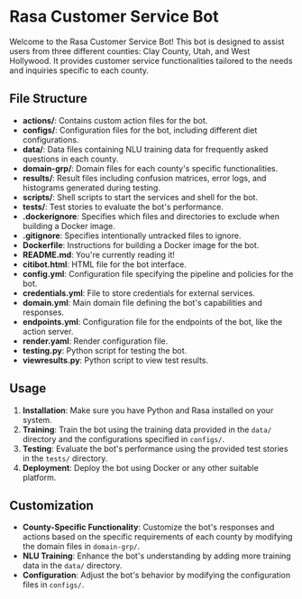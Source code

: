 # Rasa Customer Service Bot

Welcome to the Rasa Customer Service Bot! This bot is designed to assist users from three different counties: Clay County, Utah, and West Hollywood. It provides customer service functionalities tailored to the needs and inquiries specific to each county.

## File Structure

- **actions/**: Contains custom action files for the bot.
- **configs/**: Configuration files for the bot, including different diet configurations.
- **data/**: Data files containing NLU training data for frequently asked questions in each county.
- **domain-grp/**: Domain files for each county's specific functionalities.
- **results/**: Result files including confusion matrices, error logs, and histograms generated during testing.
- **scripts/**: Shell scripts to start the services and shell for the bot.
- **tests/**: Test stories to evaluate the bot's performance.
- **.dockerignore**: Specifies which files and directories to exclude when building a Docker image.
- **.gitignore**: Specifies intentionally untracked files to ignore.
- **Dockerfile**: Instructions for building a Docker image for the bot.
- **README.md**: You're currently reading it!
- **citibot.html**: HTML file for the bot interface.
- **config.yml**: Configuration file specifying the pipeline and policies for the bot.
- **credentials.yml**: File to store credentials for external services.
- **domain.yml**: Main domain file defining the bot's capabilities and responses.
- **endpoints.yml**: Configuration file for the endpoints of the bot, like the action server.
- **render.yaml**: Render configuration file.
- **testing.py**: Python script for testing the bot.
- **viewresults.py**: Python script to view test results.

## Usage

1. **Installation**: Make sure you have Python and Rasa installed on your system.
2. **Training**: Train the bot using the training data provided in the `data/` directory and the configurations specified in `configs/`.
3. **Testing**: Evaluate the bot's performance using the provided test stories in the `tests/` directory.
4. **Deployment**: Deploy the bot using Docker or any other suitable platform.

## Customization

- **County-Specific Functionality**: Customize the bot's responses and actions based on the specific requirements of each county by modifying the domain files in `domain-grp/`.
- **NLU Training**: Enhance the bot's understanding by adding more training data in the `data/` directory.
- **Configuration**: Adjust the bot's behavior by modifying the configuration files in `configs/`.

